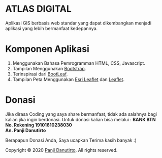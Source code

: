 # ATLAS DIGITAL
Aplikasi GIS berbasis web standar yang dapat dikembangkan menjadi aplikasi yang lebih bermanfaat kedepannya.

# Komponen Aplikasi
1. Menggunakan Bahasa Pemrogramman HTML, CSS, Javascript.
2. Tampilan Menggunakan [Bootstrap](https://getbootstrap.com/).
3. Terinspirasi dari [BootLeaf](https://github.com/bmcbride/bootleaf).
4. Tampilan Peta Menggunakan [Esri Leaflet](https://esri.github.io/esri-leaflet/) dan [Leaflet](https://leafletjs.com/).

# Donasi
Jika dirasa Coding yang saya share bermanfaat, tidak ada salahnya bagi kalian jika ingin berdonasi. Untuk donasi kalian bisa melalui : 
__BANK BTN__\
__No. Rekening 19101610238030__\
__An. Panji Danutirto__

Berapapun Donasi Anda, Saya ucapkan Terima kasih banyak :)

Copyright © 2020 [Panji Danutirto](https://www.instagram.com/panjidanutirto/).
All rights reserved.

